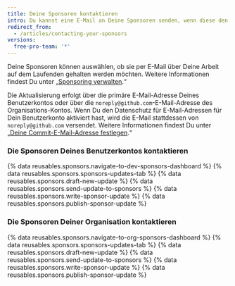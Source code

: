 ```yaml
---
title: Deine Sponsoren kontaktieren
intro: Du kannst eine E-Mail an Deine Sponsoren senden, wenn diese den Erhalt von Aktualisierungen zu Deiner Arbeit abonniert haben.
redirect_from:
  - /articles/contacting-your-sponsors
versions:
  free-pro-team: '*'
---
```


Deine Sponsoren können auswählen, ob sie per E-Mail über Deine Arbeit auf dem Laufenden gehalten werden möchten. Weitere Informationen findest Du unter „[Sponsoring verwalten](/articles/managing-your-sponsorship).“

Die Aktualisierung erfolgt über die primäre E-Mail-Adresse Deines Benutzerkontos oder über die `noreply@github.com`-E-Mail-Adresse des Organisations-Kontos. Wenn Du den Datenschutz für E-Mail-Adressen für Dein Benutzerkonto aktiviert hast, wird die E-Mail stattdessen von `noreply@github.com` versendet. Weitere Informationen findest Du unter „[Deine Commit-E-Mail-Adresse festlegen](/articles/setting-your-commit-email-address).“

### Die Sponsoren Deines Benutzerkontos kontaktieren

{% data reusables.sponsors.navigate-to-dev-sponsors-dashboard %}
{% data reusables.sponsors.sponsors-updates-tab %}
{% data reusables.sponsors.draft-new-update %}
{% data reusables.sponsors.send-update-to-sponsors %}
{% data reusables.sponsors.write-sponsor-update %}
{% data reusables.sponsors.publish-sponsor-update %}

### Die Sponsoren Deiner Organisation kontaktieren

{% data reusables.sponsors.navigate-to-org-sponsors-dashboard %}
{% data reusables.sponsors.sponsors-updates-tab %}
{% data reusables.sponsors.draft-new-update %}
{% data reusables.sponsors.send-update-to-sponsors %}
{% data reusables.sponsors.write-sponsor-update %}
{% data reusables.sponsors.publish-sponsor-update %}
